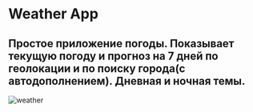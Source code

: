 # Weather App


## Простое приложение погоды. Показывает текущую погоду и прогноз на 7 дней по геолокации и по поиску города(с автодополнением). Дневная и ночная темы.

![weather]([https://github.com/Loveink/WeatherAppVK/blob/main/Simulator-Screen-Recording-iPhone-15-Pro-2024-03-25-at-20.44.34.gif])

